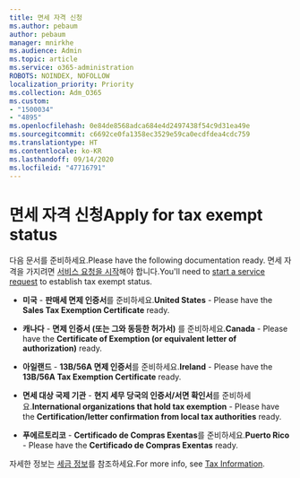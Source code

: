 ```yaml
---
title: 면세 자격 신청
ms.author: pebaum
author: pebaum
manager: mnirkhe
ms.audience: Admin
ms.topic: article
ms.service: o365-administration
ROBOTS: NOINDEX, NOFOLLOW
localization_priority: Priority
ms.collection: Adm_O365
ms.custom:
- "1500034"
- "4895"
ms.openlocfilehash: 0e84de8568adca684e4d2497438f54c9d31ea49e
ms.sourcegitcommit: c6692ce0fa1358ec3529e59ca0ecdfdea4cdc759
ms.translationtype: HT
ms.contentlocale: ko-KR
ms.lasthandoff: 09/14/2020
ms.locfileid: "47716791"
---
```

# <a name="apply-for-tax-exempt-status"></a><span data-ttu-id="d303c-102">면세 자격 신청</span><span class="sxs-lookup"><span data-stu-id="d303c-102">Apply for tax exempt status</span></span>

<span data-ttu-id="d303c-103">다음 문서를 준비하세요.</span><span class="sxs-lookup"><span data-stu-id="d303c-103">Please have the following documentation ready.</span></span> <span data-ttu-id="d303c-104">면세 자격을 가지려면 [서비스 요청을 시작](https://docs.microsoft.com/microsoft-365/admin/contact-support-for-business-products)해야 합니다.</span><span class="sxs-lookup"><span data-stu-id="d303c-104">You'll need to [start a service request](https://docs.microsoft.com/microsoft-365/admin/contact-support-for-business-products) to establish tax exempt status.</span></span>

- <span data-ttu-id="d303c-105">**미국** - **판매세 면제 인증서**를 준비하세요.</span><span class="sxs-lookup"><span data-stu-id="d303c-105">**United States** - Please have the **Sales Tax Exemption Certificate** ready.</span></span>

- <span data-ttu-id="d303c-106">**캐나다** - **면제 인증서 (또는 그와 동등한 허가서)** 를 준비하세요.</span><span class="sxs-lookup"><span data-stu-id="d303c-106">**Canada** - Please have the **Certificate of Exemption (or equivalent letter of authorization)** ready.</span></span>

- <span data-ttu-id="d303c-107">**아일랜드** - **13B/56A 면제 인증서**를 준비하세요.</span><span class="sxs-lookup"><span data-stu-id="d303c-107">**Ireland** - Please have the **13B/56A Tax Exemption Certificate** ready.</span></span>

- <span data-ttu-id="d303c-108">**면세 대상 국제 기관** - **현지 세무 당국의 인증서/서면 확인서**를 준비하세요.</span><span class="sxs-lookup"><span data-stu-id="d303c-108">**International organizations that hold tax exemption** - Please have the **Certification/letter confirmation from local tax authorities** ready.</span></span>

- <span data-ttu-id="d303c-109">**푸에르토리코** - **Certificado de Compras Exentas**를 준비하세요.</span><span class="sxs-lookup"><span data-stu-id="d303c-109">**Puerto Rico** - Please have the **Certificado de Compras Exentas** ready.</span></span>

<span data-ttu-id="d303c-110">자세한 정보는 [세금 정보](https://docs.microsoft.com/microsoft-365/commerce/billing-and-payments/tax-information)를 참조하세요.</span><span class="sxs-lookup"><span data-stu-id="d303c-110">For more info, see [Tax Information](https://docs.microsoft.com/microsoft-365/commerce/billing-and-payments/tax-information).</span></span>
